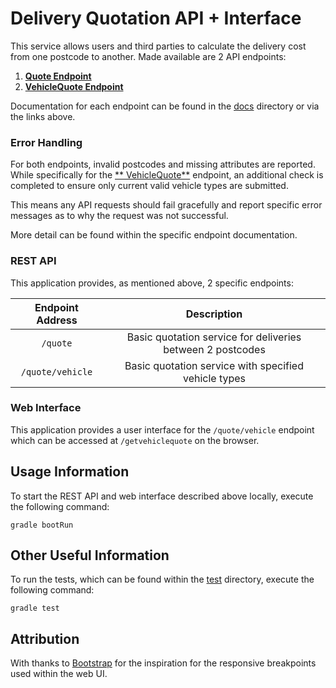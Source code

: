 # Delivery Quotation API + Interface

This service allows users and third parties to calculate the delivery cost from one postcode to another. Made available
are 2 API endpoints:

1. [**Quote Endpoint**](docs/QuoteEndpoint.md)
2. [**VehicleQuote Endpoint**](docs/VehicleQuoteEndpoint.md)

Documentation for each endpoint can be found in the [docs](docs) directory or via the links above.

### Error Handling

For both endpoints, invalid postcodes and missing attributes are reported. While specifically for the [**
VehicleQuote**](docs/VehicleQuoteEndpoint.md) endpoint, an additional check is completed to ensure only current valid
vehicle types are submitted.

This means any API requests should fail gracefully and report specific error messages as to why the request was not
successful.

More detail can be found within the specific endpoint documentation.

### REST API

This application provides, as mentioned above, 2 specific endpoints:

|Endpoint Address  |Description                                                 |
|:----------------:|:----------------------------------------------------------:|
|`/quote`          |Basic quotation service for deliveries between 2 postcodes  |
|`/quote/vehicle`  |Basic quotation service with specified vehicle types        |

### Web Interface

This application provides a user interface for the `/quote/vehicle` endpoint which can be accessed at `/getvehiclequote`
on the browser.

## Usage Information

To start the REST API and web interface described above locally, execute the following command:

```
gradle bootRun
```

## Other Useful Information

To run the tests, which can be found within the [test](src/test) directory, execute the following command:

```
gradle test
```

## Attribution

With thanks to [Bootstrap](https://getbootstrap.com/docs/4.1/layout/overview/) for the inspiration for the responsive
breakpoints used within the web UI.
